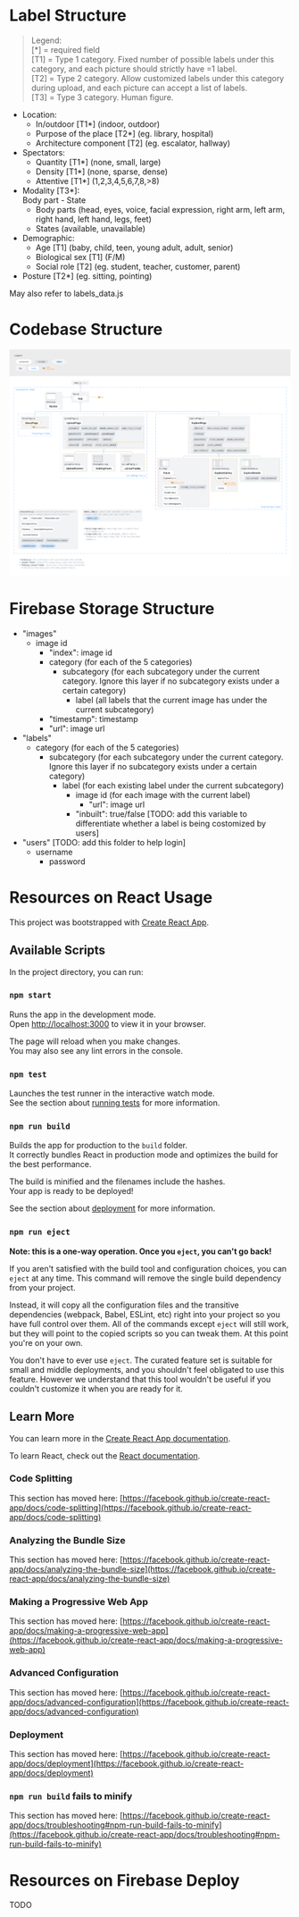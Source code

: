 # Label Structure

> Legend:  
\[\*\] = required field  
\[T1\] = Type 1 category. Fixed number of possible labels under this category, and each picture should strictly have =1 label.  
\[T2\] = Type 2 category. Allow customized labels under this category during upload, and each picture can accept a list of labels.  
\[T3\] = Type 3 category. Human figure.

- Location:
	- In/outdoor \[T1\*\] (indoor, outdoor)
	- Purpose of the place \[T2\*\] (eg. library, hospital)
  - Architecture component \[T2\] (eg. escalator, hallway)
- Spectators:
	- Quantity \[T1\*\] (none, small, large)
	- Density \[T1\*\] (none, sparse, dense)
	- Attentive \[T1\*\] (1,2,3,4,5,6,7,8,>8)
- Modality \[T3\*\]:  
	Body part - State  
	- Body parts (head, eyes, voice, facial expression, right arm, left arm, right hand, left hand, legs, feet)
	- States (available, unavailable)
- Demographic:
	- Age \[T1\] (baby, child, teen, young adult, adult, senior)
	- Biological sex \[T1\] (F/M)
	- Social role \[T2\] (eg. student, teacher, customer, parent)
- Posture \[T2\*\] (eg. sitting, pointing)

May also refer to labels_data.js



# Codebase Structure

![codebase structure diagram](https://github.com/haijun-ucsd/GesturesSearch/blob/Juliet/readme_imgs/CodebaseStructure.png?raw=true)



# Firebase Storage Structure

- "images"
	- image id
		- "index": image id
		- category (for each of the 5 categories)
			- subcategory (for each subcategory under the current category. Ignore this layer if no subcategory exists under a certain category)
				- label (all labels that the current image has under the current subcategory)
		- "timestamp": timestamp
		- "url": image url
- "labels"
	- category (for each of the 5 categories)
		- subcategory (for each subcategory under the current category. Ignore this layer if no subcategory exists under a certain category)
			- label (for each existing label under the current subcategory)
				- image id (for each image with the current label)
					- "url": image url
				- "inbuilt": true/false [TODO: add this variable to differentiate whether a label is being costomized by users]
- "users" [TODO: add this folder to help login]
	- username
		- password



# Resources on React Usage

This project was bootstrapped with [Create React App](https://github.com/facebook/create-react-app).

## Available Scripts

In the project directory, you can run:

### `npm start`

Runs the app in the development mode.\
Open [http://localhost:3000](http://localhost:3000) to view it in your browser.

The page will reload when you make changes.\
You may also see any lint errors in the console.

### `npm test`

Launches the test runner in the interactive watch mode.\
See the section about [running tests](https://facebook.github.io/create-react-app/docs/running-tests) for more information.

### `npm run build`

Builds the app for production to the `build` folder.\
It correctly bundles React in production mode and optimizes the build for the best performance.

The build is minified and the filenames include the hashes.\
Your app is ready to be deployed!

See the section about [deployment](https://facebook.github.io/create-react-app/docs/deployment) for more information.

### `npm run eject`

**Note: this is a one-way operation. Once you `eject`, you can't go back!**

If you aren't satisfied with the build tool and configuration choices, you can `eject` at any time. This command will remove the single build dependency from your project.

Instead, it will copy all the configuration files and the transitive dependencies (webpack, Babel, ESLint, etc) right into your project so you have full control over them. All of the commands except `eject` will still work, but they will point to the copied scripts so you can tweak them. At this point you're on your own.

You don't have to ever use `eject`. The curated feature set is suitable for small and middle deployments, and you shouldn't feel obligated to use this feature. However we understand that this tool wouldn't be useful if you couldn't customize it when you are ready for it.

## Learn More

You can learn more in the [Create React App documentation](https://facebook.github.io/create-react-app/docs/getting-started).

To learn React, check out the [React documentation](https://reactjs.org/).

### Code Splitting

This section has moved here: [https://facebook.github.io/create-react-app/docs/code-splitting](https://facebook.github.io/create-react-app/docs/code-splitting)

### Analyzing the Bundle Size

This section has moved here: [https://facebook.github.io/create-react-app/docs/analyzing-the-bundle-size](https://facebook.github.io/create-react-app/docs/analyzing-the-bundle-size)

### Making a Progressive Web App

This section has moved here: [https://facebook.github.io/create-react-app/docs/making-a-progressive-web-app](https://facebook.github.io/create-react-app/docs/making-a-progressive-web-app)

### Advanced Configuration

This section has moved here: [https://facebook.github.io/create-react-app/docs/advanced-configuration](https://facebook.github.io/create-react-app/docs/advanced-configuration)

### Deployment

This section has moved here: [https://facebook.github.io/create-react-app/docs/deployment](https://facebook.github.io/create-react-app/docs/deployment)

### `npm run build` fails to minify

This section has moved here: [https://facebook.github.io/create-react-app/docs/troubleshooting#npm-run-build-fails-to-minify](https://facebook.github.io/create-react-app/docs/troubleshooting#npm-run-build-fails-to-minify)



# Resources on Firebase Deploy

TODO
